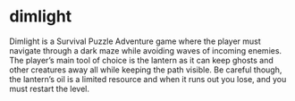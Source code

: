 # dimlight
Dimlight is a Survival Puzzle Adventure game where the player must navigate through a dark maze while avoiding waves of incoming enemies. The player’s main tool of choice is the lantern as it can keep ghosts and other creatures away all while keeping the path visible. Be careful though, the lantern’s oil is a limited resource and when it runs out you lose, and you must restart the level.
